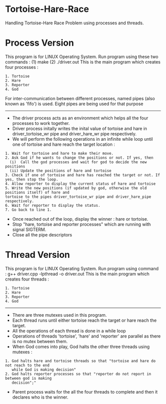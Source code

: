 # Tortoise-Hare-Race
Handling Tortoise-Hare Race Problem using processes and threads.

# Process Version
This program is for LINUX Operating System.
Run program using these two commands : (1) make (2) ./driver.out
This is the main program which creates four processes :
```
1. Tortoise
2. Hare
3. Reporter
4. God    
```
For inter-communication between different processes, named pipes (also known as 'fifo') is used. 
Eight pipes are being used for that purpose
***

* The driver process acts as an environment which helps all the four processes to work together.  
* Driver process initally writes the inital value of tortoise and hare in driver_tortoise_wr pipe
and driver_hare_wr pipe respectively.  
* We will perform the following operations in an infinite while loop until one of tortoise and hare reach
the target location :
```
1. Wait for tortoise and hare to make their move.
2. Ask God if he wants to change the positions or not. If yes, then
  (i)  Call the god processes and wait for god to decide the new positions
  (ii) Update the positions of hare and tortoise
3. Check if one of tortoise and hare has reached the target or not. If yes, then stop the loop.
4. Allow reporter to display the current status of hare and tortoise
5. Write the new positions (if updated by god, otherwise the old positions itself) of hare and 
tortoise to the pipes driver_tortoise_wr pipe and driver_hare_pipe respectively.
6. Wait for reporter to display the status.
7. Go back to line 1.
```
* Once reached out of the loop, display the winner : hare or tortoise.  
* Stop "hare, tortoise and reporter processes" which are running with signal SIGTERM.
* Close all the pipe descriptors 

# Thread Version
This program is for LINUX Operating System.
Run program using command : g++ driver.cpp -lpthread -o driver.out
This is the main program which creates four threads :
```
1. Tortoise
2. Hare
3. Reporter
4. God    
```
***
* There are three mutexes used in this program.
* Each thread runs until either tortoise reach the target or hare reach the target. 
* All the operations of each thread is done in a while loop
* Operations of threads 'tortoise', 'hare' and 'reporter' are parallel as 
   there is no mutex between them.
* When God comes into play, God halts the other three threads using mutexes :
```
1. God halts hare and tortoise threads so that "tortoise and hare do not reach to the end
   while God is making decision"
2. God halts reporter processes so that "reporter do not report in between god is making 
   decision";"
 ```
* Parent process waits for the all the four threads to complete and then it declares who is the
   winner.
